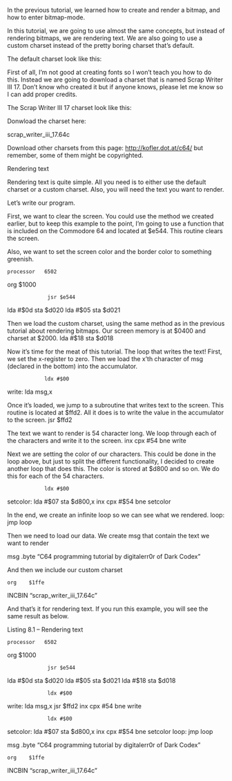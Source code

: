 In the previous tutorial, we learned how to create and render a bitmap, and how to enter bitmap-mode.

In this tutorial, we are going to use almost the same concepts, but instead of rendering bitmaps, we are rendering text. We are also going to use a custom charset instead of the pretty boring charset that’s default.

The default charset look like this:

First of all, I’m not good at creating fonts so I won’t teach you how to do this. Instead we are going to download a charset that is named Scrap Writer III 17. Don’t know who created it but if anyone knows, please let me know so I can add proper credits.

The Scrap Writer III 17 charset look like this:

Donwload the charset here:

scrap_writer_iii_17.64c

Download other charsets from this page: http://kofler.dot.at/c64/ but remember, some of them might be copyrighted.

Rendering text

Rendering text is quite simple. All you need is to either use the default charset or a custom charset. Also, you will need the text you want to render.

Let’s write our program.

First, we want to clear the screen. You could use the method we created earlier, but to keep this example to the point, I’m going to use a function that is included on the Commodore 64 and located at $e544. This routine clears the screen.

Also, we want to set the screen color and the border color to something greenish.

    processor   6502
org    $1000

                 jsr $e544
lda #$0d
sta $d020
lda #$05
sta $d021

Then we load the custom charset, using the same method as in the previous tutorial about rendering bitmaps. Our screen memory is at $0400 and charset at $2000.
                 lda #$18
sta $d018

Now it’s time for the meat of this tutorial. The loop that writes the text! First, we set the x-register to zero. Then we load the x’th character of msg (declared in the bottom) into the accumulator.

                ldx #$00
write:     lda    msg,x

Once it’s loaded, we jump to a subroutine that writes text to the screen. This routine is located at $ffd2. All it does is to write the value in the accumulator to the screen.
                jsr    $ffd2

The text we want to render is 54 character long. We loop through each of the characters and write it to the screen.
                inx
cpx    #54
bne    write

Next we are setting the color of our characters. This could be done in the loop above, but just to split the different functionality, I decided to create another loop that does this. The color is stored at $d800 and so on. We do this for each of the 54 characters.

                ldx #$00
setcolor: lda #$07
sta $d800,x
inx
cpx #$54
bne setcolor

In the end, we create an infinite loop so we can see what we rendered.
loop:        jmp loop

Then we need to load our data. We create msg that contain the text we want to render

msg        .byte “C64 programming tutorial by digitalerr0r of Dark Codex”

And then we include our custom charset

    org    $1ffe
INCBIN “scrap_writer_iii_17.64c”

And that’s it for rendering text. If you run this example, you will see the same result as below.

Listing 8.1 – Rendering text

    processor   6502
org    $1000

                 jsr $e544
lda #$0d
sta $d020
lda #$05
sta $d021
lda #$18
sta $d018

                 ldx #$00
write:      lda    msg,x
jsr    $ffd2
inx
cpx    #54
bne    write

                 ldx #$00
setcolor:  lda #$07
sta $d800,x
inx
cpx #$54
bne setcolor
loop:        jmp loop

msg        .byte “C64 programming tutorial by digitalerr0r of Dark Codex”

    org    $1ffe
INCBIN “scrap_writer_iii_17.64c”


